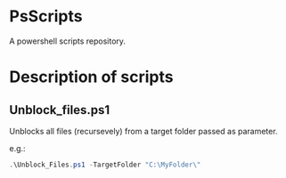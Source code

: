 # PsScripts
A powershell scripts repository.


# Description of scripts

## Unblock_files.ps1

Unblocks all files (recursevely) from a target folder passed as parameter.

e.g.:

```powershell
.\Unblock_Files.ps1 -TargetFolder "C:\MyFolder\"
```